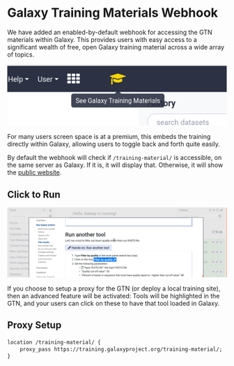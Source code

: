 # Galaxy Training Materials Webhook

We have added an enabled-by-default webhook for accessing the GTN materials
within Galaxy. This provides users with easy access to a significant wealth of
free, open Galaxy training material across a wide array of topics.

![Screenshot showing GTN button on masthead in Galaxy](./gtn1.png)

For many users screen space is at a premium, this embeds the training directly
within Galaxy, allowing users to toggle back and forth quite easily.

By default the webhook will check if `/training-material/` is accessible, on
the same server as Galaxy. If it is, it will display that. Otherwise, it will
show the [public website](https://training.galaxyproject.org).

## Click to Run

![Screenshot showing GTN overlay in Galaxy](./gtn2.png)

If you choose to setup a proxy for the GTN (or deploy a local training site),
then an advanced feature will be activated: Tools will be highlighted in the
GTN, and your users can click on these to have that tool loaded in Galaxy.

## Proxy Setup


```nginx
location /training-material/ {
    proxy_pass https://training.galaxyproject.org/training-material/;
}
```
